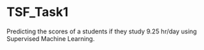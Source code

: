 # TSF_Task1
Predicting the scores of a students if they study 9.25 hr/day using Supervised Machine Learning. 
